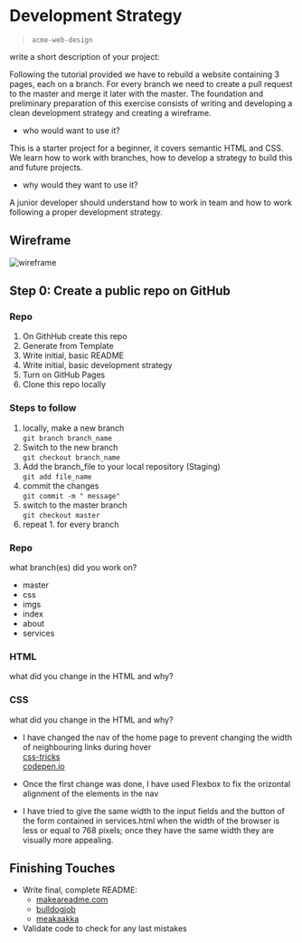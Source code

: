 # Development Strategy

> `acme-web-design`

write a short description of your project:

Following the tutorial provided we have to rebuild a website containing 3 pages, each on a branch. For every branch we need to create a pull request to the master and merge it later with the master. The foundation and preliminary preparation of this exercise consists of writing and developing a clean development strategy and creating a wireframe.

- who would want to use it?  

This is a starter project for a beginner, it covers semantic HTML and CSS. We learn how to work with branches, how to develop a strategy to build this and future projects.
- why would they want to use it?  

A junior developer should understand how to work in team and how to work following a proper development strategy.
## Wireframe

<!-- include a wireframe for your project in this repository, and display it here -->
<!-- wireframe.cc is a good site for getting started with wireframes -->
![wireframe]()

## Step 0: Create a public repo on GitHub

### Repo

1. On GithHub create this repo
1. Generate from Template
1. Write initial, basic README
1. Write initial, basic development strategy
1. Turn on GitHub Pages
1. Clone this repo locally

### Steps to follow
1. locally, make a new branch  
   `git branch branch_name`
2. Switch to the new branch  
  `git checkout branch_name`
3. Add the branch_file to your local repository (Staging)  
   `git add file_name`
4. commit the changes  
  `git commit -m " message"`
6. switch to the master branch  
  `git checkout master`
7. repeat 1. for every branch  


### Repo

what branch(es) did you work on?
- master 
- css
- imgs
- index  
- about  
- services

### HTML

what did you change in the HTML and why?

### CSS
what did you change in the HTML and why?
* I have changed the nav of the home page to prevent changing the width of neighbouring links during hover  
[css-tricks](https://css-tricks.com/bold-on-hover-without-the-layout-shift/)  
[codepen.io](https://codepen.io/hexagoncircle/pen/WNrYPLo)  

* Once the first change was done, I have used Flexbox to fix the orizontal alignment of the elements in the nav

* I have tried to give the same width to the input fields and the button of the form contained in services.html when the width of the browser is less or equal to 768 pixels; once they have the same width they are visually more appealing.

## Finishing Touches

- Write final, complete README:
  - [makeareadme.com](https://www.makeareadme.com/)
  - [bulldogjob](https://bulldogjob.com/news/449-how-to-write-a-good-readme-for-your-github-project)
  - [meakaakka](https://medium.com/@meakaakka/a-beginners-guide-to-writing-a-kickass-readme-7ac01da88ab3)
- Validate code to check for any last mistakes
